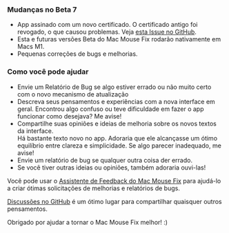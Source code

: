 ### Mudanças no Beta 7

- App assinado com um novo certificado. O certificado antigo foi revogado, o que causou problemas. Veja [esta Issue no GitHub](https://github.com/noah-nuebling/mac-mouse-fix/issues/95).
- Esta e futuras versões Beta do Mac Mouse Fix rodarão nativamente em Macs M1.
- Pequenas correções de bugs e melhorias.

### Como você pode ajudar

- Envie um Relatório de Bug se algo estiver errado ou não muito certo com o novo mecanismo de atualização
- Descreva seus pensamentos e experiências com a nova interface em geral. Encontrou algo confuso ou teve dificuldade em fazer o app funcionar como desejava? Me avise!
- Compartilhe suas opiniões e ideias de melhoria sobre os novos textos da interface.\
   Há bastante texto novo no app. Adoraria que ele alcançasse um ótimo equilíbrio entre clareza e simplicidade. Se algo parecer inadequado, me avise!
- Envie um relatório de bug se qualquer outra coisa der errado.
- Se você tiver outras ideias ou opiniões, também adoraria ouvi-las!

Você pode usar o [Assistente de Feedback do Mac Mouse Fix](https://github.com/noah-nuebling/mac-mouse-fix/issues/new/choose) para ajudá-lo a criar ótimas solicitações de melhorias e relatórios de bugs.

[Discussões no GitHub](https://github.com/noah-nuebling/mac-mouse-fix/discussions/82) é um ótimo lugar para compartilhar quaisquer outros pensamentos.

Obrigado por ajudar a tornar o Mac Mouse Fix melhor! :)